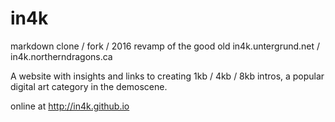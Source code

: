 # in4k

markdown clone / fork / 2016 revamp of the good old in4k.untergrund.net / in4k.northerndragons.ca

A website with insights and links to creating 1kb / 4kb / 8kb intros, a popular digital art category in the demoscene.

online at http://in4k.github.io

